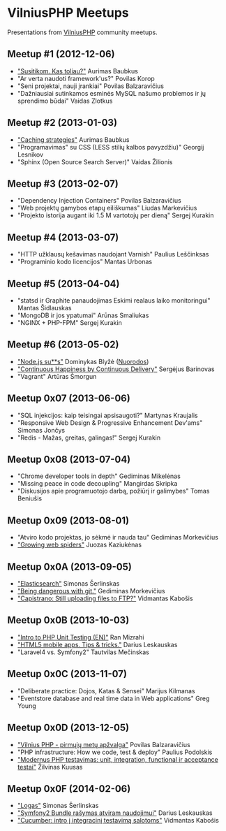VilniusPHP Meetups
==================

Presentations from [VilniusPHP](http://www.vilniusphp.lt) community meetups.

Meetup #1 (2012-12-06)
---------
* ["Susitikom. Kas toliau?"](http://www.rvl.io/aur1mas/susitikom-kas-toliau/) Aurimas Baubkus
* "Ar verta naudoti framework'us?" Povilas Korop
* "Seni projektai, nauji įrankiai" Povilas Balzaravičius
* "Dažniausiai sutinkamos esminės MySQL našumo problemos ir jų sprendimo būdai" Vaidas Zlotkus

Meetup #2 (2013-01-03)
---------
* ["Caching strategies"](http://www.rvl.io/aur1mas/caching/) Aurimas Baubkus
* "Programavimas" su CSS (LESS stilių kalbos pavyzdžiu)" Georgij Lesnikov  
* "Sphinx (Open Source Search Server)" Vaidas Žilionis  

Meetup #3 (2013-02-07)
---------
* "Dependency Injection Containers" Povilas Balzaravičius  
* "Web projektų gamybos etapų eiliškumas" Liudas Markevičius  
* "Projekto istorija augant iki 1.5 M vartotojų per dieną" Sergej Kurakin  

Meetup #4 (2013-03-07)
---------
* "HTTP užklausų kešavimas naudojant Varnish" Paulius Leščinksas
* "Programinio kodo licencijos" Mantas Urbonas

Meetup #5 (2013-04-04)
---------
* "statsd ir Graphite panaudojimas Eskimi realaus laiko monitoringui" Mantas Šidlauskas  
* "MongoDB ir jos ypatumai" Arūnas Smaliukas  
* "NGINX + PHP-FPM" Sergej Kurakin  

Meetup #6 (2013-05-02)
---------
* ["Node.js su**s"](https://speakerdeck.com/dymonaz/node-dot-js-sucks-for-vilniusphp) Dominykas Blyžė ([Nuorodos](https://gist.github.com/dymonaz/57b8c05d1dab662ce1f8))
* ["Continuous Happiness by Continuous Delivery"](http://www.slideshare.net/sergejus/continuous-happiness-by-continuous-delivery) Sergėjus Barinovas
* "Vagrant" Artūras Šmorgun

Meetup 0x07 (2013-06-06)
---------
* "SQL injekcijos: kaip teisingai apsisaugoti?" Martynas Kraujalis 
* "Responsive Web Design & Progressive Enhancement Dev'ams" Simonas Jončys  
* "Redis - Mažas, greitas, galingas!" Sergej Kurakin  

Meetup 0x08 (2013-07-04)
---------
* "Chrome developer tools in depth" Gediminas Mikelėnas 
* "Missing peace in code decoupling" Mangirdas Skripka 
* "Diskusijos apie programuotojo darbą, požiūrį ir galimybes" Tomas Beniušis 

Meetup 0x09 (2013-08-01)
---------
* "Atviro kodo projektas, jo sėkmė ir nauda tau" Gediminas Morkevičius
* ["Growing web spiders"](http://www.slideshare.net/juokaz/growing-web-spiders-vilniusphp) Juozas Kaziukėnas

Meetup 0x0A (2013-09-05)
---------
* ["Elasticsearch"](https://speakerdeck.com/saimaz/elasticsearch-vilniusphp) Simonas Šerlinskas   
* ["Being dangerous with git."](http://slides.gediminasm.org/being-dangerous-with-git-rebase/) Gediminas Morkevičius   
* ["Capistrano: Still uploading files to FTP?"](http://www.slideshare.net/vidmantask/capistrano-vilniusphp) Vidmantas Kabošis   

Meetup 0x0B (2013-10-03)
---------
* ["Intro to PHP Unit Testing (EN)"](http://www.slideshare.net/ranm8/intro-to-php-testing) Ran Mizrahi   
* ["HTML5 mobile apps. Tips & tricks."](http://www.slideshare.net/dariusleskauskas/mobile-web-apps-tips-tricks-vilnius-php) Darius Leskauskas   
* "Laravel4 vs. Symfony2" Tautvilas Mečinskas   

Meetup 0x0C (2013-11-07)
---------
* "Deliberate practice: Dojos, Katas & Sensei" Marijus Kilmanas
* "Eventstore database and real time data in Web applications" Greg Young

Meetup 0x0D (2013-12-05)
---------
* ["Vilnius PHP - pirmųjų metų apžvalga"](http://www.slideshare.net/PovilasBalzaravicius/vilnius-php-pirmj-met-apvalga) Povilas Balzaravičius
* "PHP infrastructure: How we code, test & deploy" Paulius Podolskis
* ["Modernus PHP testavimas: unit, integration, functional ir acceptance testai"](http://zilvinas.kuusas.lt/vilniusphp-presentation/) Žilvinas Kuusas

Meetup 0x0F (2014-02-06)
---------
* ["Logas"](https://github.com/vilniusphp/vilniusphp-meetups/raw/master/2014-02-06/Log.pdf) Simonas Šerlinskas
* ["Symfony2 Bundle rašymas atviram naudojimui"](https://github.com/vilniusphp/vilniusphp-meetups/raw/master/2014-02-06/Symfony2bundles.pdf) Darius Leskauskas
* ["Cucumber: intro į integracinį testavimą salotoms"](https://github.com/vilniusphp/vilniusphp-meetups/raw/master/2014-02-06/Cucumber.pdf) Vidmantas Kabošis
